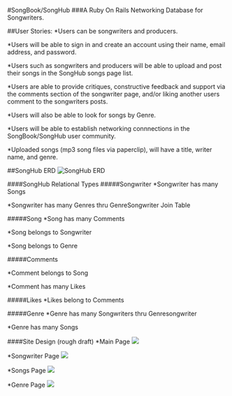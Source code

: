 #SongBook/SongHub
###A Ruby On Rails Networking Database for Songwriters.

##User Stories:
*Users can be songwriters and producers.

*Users will be able to sign in and create an account using their name, email address, and password.

*Users such as songwriters and producers will be able to upload and post their songs in the SongHub songs page list.
 
*Users are able to provide critiques, constructive feedback and support via the comments section of the songwriter page, and/or liking another users comment to the songwriters posts.

*Users will also be able to look for songs by Genre.

*Users will be able to establish networking connnections in the SongBook/SongHub user community.

*Uploaded songs (mp3 song files via paperclip), will have a title, writer name, and genre.
  




##SongHub ERD
![](file://localhost/Users/stevejuddjr/GA/W06/Project2_Ruby/images/Untitled%20drawing%20(1).jpg "SongHub ERD")

####SongHub Relational Types
#####Songwriter
*Songwriter has many Songs

*Songwriter has many Genres thru GenreSongwriter Join Table

#####Song
*Song has many Comments

*Song belongs to Songwriter

*Song belongs to Genre

#####Comments

*Comment belongs to Song

*Comment has many Likes

#####Likes
*Likes belong to Comments

#####Genre
*Genre has many Songwriters thru Genresongwriter

*Genre has many Songs


####Site Design (rough draft)
*Main Page
![](file://localhost/Users/stevejuddjr/GA/W06/Project2_Ruby/images/Main.jpg)

*Songwriter Page
![](file://localhost/Users/stevejuddjr/GA/W06/Project2_Ruby/images/Songwriter.jpg)

*Songs Page
![](file://localhost/Users/stevejuddjr/GA/W06/Project2_Ruby/images/Songs.jpg)

*Genre Page
![](file://localhost/Users/stevejuddjr/GA/W06/Project2_Ruby/images/Genre.jpg)